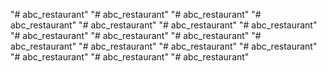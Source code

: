 "# abc_restaurant" 
"# abc_restaurant" 
"# abc_restaurant" 
"# abc_restaurant"
"# abc_restaurant"
"# abc_restaurant"
"# abc_restaurant"
"# abc_restaurant"
"# abc_restaurant"
"# abc_restaurant"
"# abc_restaurant"
"# abc_restaurant"
"# abc_restaurant"
"# abc_restaurant"
"# abc_restaurant"
"# abc_restaurant"
"# abc_restaurant"
